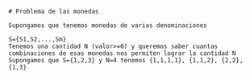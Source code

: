     # Problema de las monedas
    
    Supongamos que tenemos monedas de varias denominaciones

    S={S1,S2,...,Sm}
    Tenemos una cantidad N (valor>=0) y queremos saber cuantas combinaciones de esas monedas nos permiten lograr la cantidad N
    Supongamos que S={1,2,3} y N=4 tenemos {1,1,1,1}, {1,1,2}, {2,2}, {1,3}